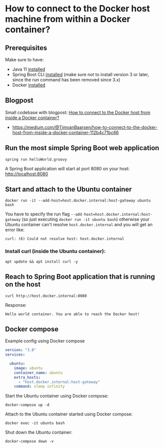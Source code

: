 # How to connect to the Docker host machine from within a Docker container?

## Prerequisites

Make sure to have:

* Java 11 [installed](https://sdkman.io/usage)
* Spring Boot CLI [installed](https://docs.spring.io/spring-boot/docs/current/reference/html/getting-started.html#getting-started.installing.cli) (make sure not to install version 3 or later, since the run command has been removed since 3.x)
* Docker [installed](https://docs.docker.com/get-docker/)

## Blogpost

Small codebase with blogpost: [How to connect to the Docker host from inside a Docker container?](https://medium.com/@TimvanBaarsen/how-to-connect-to-the-docker-host-from-inside-a-docker-container-112b4c71bc66)

- https://medium.com/@TimvanBaarsen/how-to-connect-to-the-docker-host-from-inside-a-docker-container-112b4c71bc66
  
## Run the most simple Spring Boot web application

```
spring run helloWorld.groovy
```

A Spring Boot application will start at port 8080 on your host: [http://localhost:8080](http://localhost:8080)

## Start and attach to the Ubuntu container

```
docker run -it --add-host=host.docker.internal:host-gateway ubuntu bash
```

You have to specify the run flag `--add-host=host.docker.internal:host-gateway` (so just executing `docker run -it ubuntu bash`) otherwise your Ubuntu container can't resolve
`host.docker.internal` and you will get an error like:

```
curl: (6) Could not resolve host: host.docker.internal
```

### Install curl (inside the Ubuntu container):

```
apt update && apt install curl -y
```

## Reach to Spring Boot application that is running on the host

```
curl http://host.docker.internal:8080
```

Response:

```
Hello world container. You are able to reach the Docker host!
```

## Docker compose

Example config using Docker compose

```yml
version: "3.8"
services:

  ubuntu:
    image: ubuntu
    container_name: ubuntu
    extra_hosts:
      - "host.docker.internal:host-gateway"
    command: sleep infinity
```

Start the Ubuntu container using Docker compose:

```
docker-compose up -d
```

Attach to the Ubuntu container started using Docker compose:

```
docker exec -it ubuntu bash
```

Shut down the Ubuntu container:

```
docker-compose down -v
```
